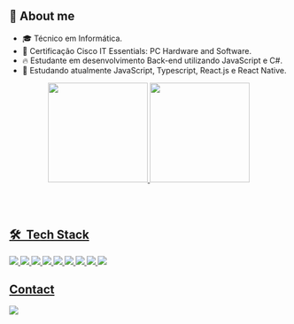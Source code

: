 ## 👋 About me

- 🎓 Técnico em Informática.
- 📃 Certificação Cisco IT Essentials: PC Hardware and Software.
- 🔥 Estudante em desenvolvimento Back-end utilizando JavaScript e C#.
- 🔭 Estudando atualmente JavaScript, Typescript, React.js e React Native.
 <div align="center">
  <a href="https://github.com/felipeoliveir44">
  <img height="180em" src="https://github-readme-stats.vercel.app/api?username=felipeoliveir44&show_icons=true&theme=dark&include_all_commits=true&count_private=true"/>
  <img height="180em" src="https://github-readme-stats.vercel.app/api/top-langs/?username=felipeoliveir44&layout=compact&langs_count=7&theme=dark"/>
</div>
<!-- <div style="display: inline_block"><br>
  <img align="center" alt="Rafa-Js" height="30" width="40" src="https://raw.githubusercontent.com/devicons/devicon/master/icons/javascript/javascript-plain.svg">
  <img align="center" alt="Rafa-HTML" height="30" width="40" src="https://raw.githubusercontent.com/devicons/devicon/master/icons/html5/html5-original.svg">
  <img align="center" alt="Rafa-CSS" height="30" width="40" src="https://raw.githubusercontent.com/devicons/devicon/master/icons/css3/css3-original.svg">
  <img align="center" alt="Rafa-Csharp" height="30" width="40" src="https://raw.githubusercontent.com/devicons/devicon/master/icons/csharp/csharp-original.svg"> 


</div> -->
 <div> 
  
 
</div>


<br><br>
## 🛠 &nbsp;Tech Stack
 
<div>
 
 <img src= "https://img.shields.io/badge/C%23-239120?style=for-the-badge&logo=c-sharp&logoColor=white">
 <img src= "https://img.shields.io/badge/HTML5-E34F26?style=for-the-badge&logo=html5&logoColor=white">
 <img src= "https://img.shields.io/badge/CSS3-1572B6?style=for-the-badge&logo=css3&logoColor=white">
 <img src= "https://img.shields.io/badge/JavaScript-323330?style=for-the-badge&logo=javascript&logoColor=F7DF1E">
 <img src= "https://img.shields.io/badge/Node.js-43853D?style=for-the-badge&logo=node.js&logoColor=white">
 <img src= "https://img.shields.io/badge/TypeScript-007ACC?style=for-the-badge&logo=typescript&logoColor=white">
 <!--> <img src= "https://img.shields.io/badge/React-20232A?style=for-the-badge&logo=react&logoColor=61DAFB">  
 <img src= "https://img.shields.io/badge/React_Native-20232A?style=for-the-badge&logo=react&logoColor=61DAFB"> <!-->
 <img src= "https://img.shields.io/badge/MySQL-00000F?style=for-the-badge&logo=mysql&logoColor=white">

</div>
 




## Contact


<a href="https://www.linkedin.com/in/luiz-felipe-da-silva-oliveira/" target="_blank"><img src="https://img.shields.io/badge/LinkedIn-0077B5?style=for-the-badge&logo=linkedin&logoColor=white" target="_blank"></a>

